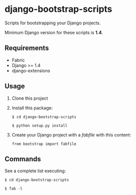 django-bootstrap-scripts
========================

Scripts for bootstrapping your Django projects.

Minimum Django version for these scripts is **1.4**.

Requirements
------------

* Fabric
* Django >= 1.4
* django-extensions

Usage
-----

1. Clone this project
2. Install this package:

    `$ cd django-bootstrap-scripts`

    `$ python setup.py install`

3. Create your Django project with a *fabfile* with this content:

    `from bootstrap import fabfile`


Commands
---------

See a complete list executing:

    $ cd django-bootstrap-scripts

    $ fab -l
